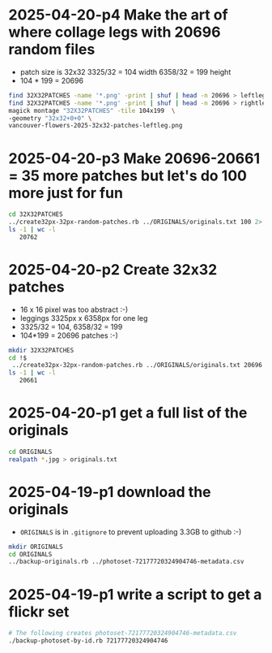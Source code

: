 # 2025-04-20-p4 Make the art of where collage legs with 20696 random files 
* patch size is 32x32 3325/32 = 104 width 6358/32 = 199 height
* 104 * 199 = 20696
```bash
find 32X32PATCHES -name '*.png' -print | shuf | head -n 20696 > leftleg-files.txt
find 32X32PATCHES -name '*.png' -print | shuf | head -n 20696 > rightleg-files.txt
magick montage "32X32PATCHES" -tile 104x199  \
-geometry "32x32+0+0" \
vancouver-flowers-2025-32x32-patches-leftleg.png
```
# 2025-04-20-p3 Make 20696-20661 = 35 more patches but let's do 100 more just for fun
```bash
cd 32X32PATCHES
../create32px-32px-random-patches.rb ../ORIGINALS/originals.txt 100 2> one-hundred-more-stderr.txt &
ls -1 | wc -l
   20762
```
# 2025-04-20-p2 Create 32x32 patches 
* 16 x 16 pixel was too abstract :-)
* leggings	3325px x 6358px for one leg
* 3325/32 = 104, 6358/32 = 199
* 104*199 = 20696 patches :-)
  
```bash
mkdir 32X32PATCHES
cd !$
 ../create32px-32px-random-patches.rb ../ORIGINALS/originals.txt 20696 2> stderr.txt &
ls -1 | wc -l
   20661
```  
# 2025-04-20-p1 get a full list of the originals
```bash
cd ORIGINALS
realpath *.jpg > originals.txt
```
# 2025-04-19-p1 download the originals
* `ORIGINALS` is in `.gitignore` to prevent uploading 3.3GB to github :-)

```bash
mkdir ORIGINALS
cd ORIGINALS
../backup-originals.rb ../photoset-72177720324904746-metadata.csv
```

# 2025-04-19-p1 write a script to get a flickr set

```bash
# The following creates photoset-72177720324904746-metadata.csv
./backup-photoset-by-id.rb 72177720324904746
```
